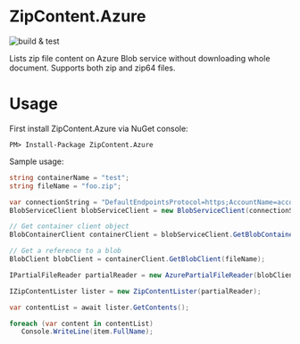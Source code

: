 # ZipContent.Azure
![build & test](https://github.com/hkutluay/ZipContent.Azure/workflows/build%20&%20test/badge.svg)

Lists zip file content on Azure Blob service without downloading whole document. Supports both zip and zip64 files.


# Usage

First install ZipContent.Azure via NuGet console:
```
PM> Install-Package ZipContent.Azure
```

Sample usage:
```csharp
string containerName = "test";
string fileName = "foo.zip";

var connectionString = "DefaultEndpointsProtocol=https;AccountName=accountname;AccountKey=/zzzz;EndpointSuffix=core.windows.net";
BlobServiceClient blobServiceClient = new BlobServiceClient(connectionString);

// Get container client object
BlobContainerClient containerClient = blobServiceClient.GetBlobContainerClient(containerName);

// Get a reference to a blob
BlobClient blobClient = containerClient.GetBlobClient(fileName);

IPartialFileReader partialReader = new AzurePartialFileReader(blobClient);

IZipContentLister lister = new ZipContentLister(partialReader);

var contentList = await lister.GetContents();

foreach (var content in contentList)
   Console.WriteLine(item.FullName);
 ```
